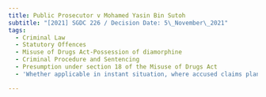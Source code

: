 ```yaml
---
title: Public Prosecutor v Mohamed Yasin Bin Sutoh
subtitle: "[2021] SGDC 226 / Decision Date: 5\_November\_2021"
tags:
  - Criminal Law
  - Statutory Offences
  - Misuse of Drugs Act-Possession of diamorphine
  - Criminal Procedure and Sentencing
  - Presumption under section 18 of the Misuse of Drugs Act
  - 'Whether applicable in instant situation, where accused claims planting'

---
```

